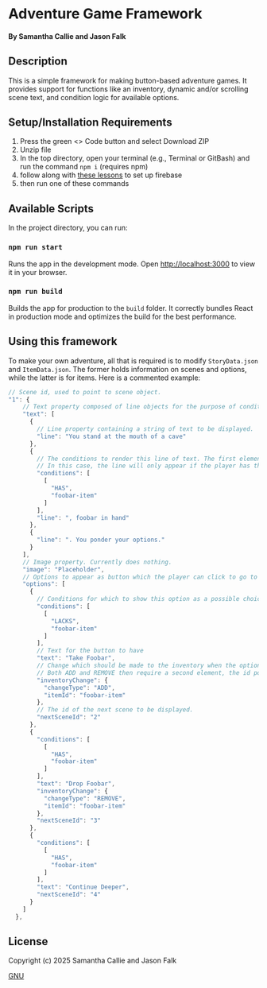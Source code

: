 # Adventure Game Framework

#### By **Samantha Callie** and **Jason Falk**

## Description

This is a simple framework for making button-based adventure games. It provides support for functions like an inventory, dynamic and/or scrolling scene text, and condition logic for available options.

## Setup/Installation Requirements

1. Press the green <> Code button and select Download ZIP
2. Unzip file
3. In the top directory, open your terminal (e.g., Terminal or GitBash) and run the command `npm i` (requires npm)
4. follow along with [these lessons](https://fidgetechcode.org/v1.1/react/react-with-nosql/4-4-0-9-setting-up-a-firebase-project-firestore-database-and-web-app) to set up firebase
5. then run one of these commands

## Available Scripts

In the project directory, you can run:

### `npm run start`

Runs the app in the development mode.
Open [http://localhost:3000](http://localhost:3000) to view it in your browser.

### `npm run build`

Builds the app for production to the `build` folder.
It correctly bundles React in production mode and optimizes the build for the best performance.

## Using this framework

To make your own adventure, all that is required is to modify `StoryData.json` and `ItemData.json`. The former holds information on scenes and options, while the latter is for items. Here is a commented example:
```js
// Scene id, used to point to scene object.
"1": {
    // Text property composed of line objects for the purpose of conditional text rendering. This will be compiled into your scene text.
    "text": [
      {
        // Line property containing a string of text to be displayed.
        "line": "You stand at the mouth of a cave"
      },
      {
        // The conditions to render this line of text. The first element can be either HAS or LACKS, and the second is the inventory item to check against. Optional.
        // In this case, the line will only appear if the player has the item with key foobar-item in their inventory.
        "conditions": [
          [
            "HAS",
            "foobar-item"
          ]
        ],
        "line": ", foobar in hand"
      },
      {
        "line": ". You ponder your options."
      }
    ],
    // Image property. Currently does nothing.
    "image": "Placeholder",
    // Options to appear as button which the player can click to go to other scenes.
    "options": [
      {
        // Conditions for which to show this option as a possible choice. Same syntax as line rendering conditions. Optional.
        "conditions": [
          [
            "LACKS",
            "foobar-item"
          ]
        ],
        // Text for the button to have
        "text": "Take Foobar",
        // Change which should be made to the inventory when the option is selected. The first element is the type of change, which can be ADD, REMOVE, or CLEAR.
        // Both ADD and REMOVE then require a second element, the id pointing to the item. This is all optional.
        "inventoryChange": {
          "changeType": "ADD",
          "itemId": "foobar-item"
        },
        // The id of the next scene to be displayed.
        "nextSceneId": "2"
      },
      {
        "conditions": [
          [
            "HAS",
            "foobar-item"
          ]
        ],
        "text": "Drop Foobar",
        "inventoryChange": {
          "changeType": "REMOVE",
          "itemId": "foobar-item"
        },
        "nextSceneId": "3"
      },
      {
        "conditions": [
          [
            "HAS",
            "foobar-item"
          ]
        ],
        "text": "Continue Deeper",
        "nextSceneId": "4"
      }
    ]
  },
```

## License

Copyright (c) 2025 Samantha Callie and Jason Falk

[GNU](LICENSE)
